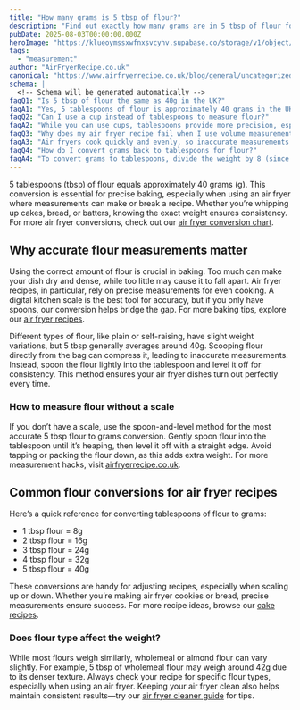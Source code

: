 ```yaml
---
title: "How many grams is 5 tbsp of flour?"
description: "Find out exactly how many grams are in 5 tbsp of flour for perfect baking every time. Includes UK conversions and air fryer tips!"
pubDate: 2025-08-03T00:00:00.000Z
heroImage: "https://klueoymssxwfnxsvcyhv.supabase.co/storage/v1/object/public/Shmucket/how-many-grams-is-5-tbsp-of-flour.webp"
tags:
  - "measurement"
author: "AirFryerRecipe.co.uk"
canonical: "https://www.airfryerrecipe.co.uk/blog/general/uncategorized/how-many-grams-is-5-tbsp-of-flour"
schema: |
  <!-- Schema will be generated automatically -->
faqQ1: "Is 5 tbsp of flour the same as 40g in the UK?"
faqA1: "Yes, 5 tablespoons of flour is approximately 40 grams in the UK. This conversion applies to plain or self-raising flour when measured correctly using the spoon-and-level method. For specialty flours like wholemeal, the weight may vary slightly."
faqQ2: "Can I use a cup instead of tablespoons to measure flour?"
faqA2: "While you can use cups, tablespoons provide more precision, especially for smaller quantities like 5 tbsp. One UK cup of flour is about 120g, which equals 15 tablespoons. For air fryer recipes, sticking to grams or tablespoons ensures better accuracy."
faqQ3: "Why does my air fryer recipe fail when I use volume measurements?"
faqA3: "Air fryers cook quickly and evenly, so inaccurate measurements can lead to dry or undercooked results. Weight measurements (grams) are more reliable than volume (tablespoons) for consistency. Always double-check conversions for best results."
faqQ4: "How do I convert grams back to tablespoons for flour?"
faqA4: "To convert grams to tablespoons, divide the weight by 8 (since 1 tbsp ≈ 8g). For example, 40g of flour equals 5 tbsp. This method works for most recipes, but for precision, a kitchen scale is recommended."
---
```

<p>5 tablespoons (tbsp) of flour equals approximately 40 grams (g). This conversion is essential for precise baking, especially when using an air fryer where measurements can make or break a recipe. Whether you’re whipping up cakes, bread, or batters, knowing the exact weight ensures consistency. For more air fryer conversions, check out our <a href=https://www.airfryerrecipe.co.uk/air-fryer-conversion-chart>air fryer conversion chart</a>.</p>  

<h2>Why accurate flour measurements matter</h2>  
<p>Using the correct amount of flour is crucial in baking. Too much can make your dish dry and dense, while too little may cause it to fall apart. Air fryer recipes, in particular, rely on precise measurements for even cooking. A digital kitchen scale is the best tool for accuracy, but if you only have spoons, our conversion helps bridge the gap. For more baking tips, explore our <a href=https://www.airfryerrecipe.co.uk/recipes>air fryer recipes</a>.</p>  

<p>Different types of flour, like plain or self-raising, have slight weight variations, but 5 tbsp generally averages around 40g. Scooping flour directly from the bag can compress it, leading to inaccurate measurements. Instead, spoon the flour lightly into the tablespoon and level it off for consistency. This method ensures your air fryer dishes turn out perfectly every time.</p>  

<h3>How to measure flour without a scale</h3>  
<p>If you don’t have a scale, use the spoon-and-level method for the most accurate 5 tbsp flour to grams conversion. Gently spoon flour into the tablespoon until it’s heaping, then level it off with a straight edge. Avoid tapping or packing the flour down, as this adds extra weight. For more measurement hacks, visit <a href=https://www.airfryerrecipe.co.uk>airfryerrecipe.co.uk</a>.</p>  

<h2>Common flour conversions for air fryer recipes</h2>  
<p>Here’s a quick reference for converting tablespoons of flour to grams:</p>  
<ul>  
<li>1 tbsp flour = 8g</li>  
<li>2 tbsp flour = 16g</li>  
<li>3 tbsp flour = 24g</li>  
<li>4 tbsp flour = 32g</li>  
<li>5 tbsp flour = 40g</li>  
</ul>  

<p>These conversions are handy for adjusting recipes, especially when scaling up or down. Whether you’re making air fryer cookies or bread, precise measurements ensure success. For more recipe ideas, browse our <a href=https://www.airfryerrecipe.co.uk/recipe-category/cakes>cake recipes</a>.</p>  

<h3>Does flour type affect the weight?</h3>  
<p>While most flours weigh similarly, wholemeal or almond flour can vary slightly. For example, 5 tbsp of wholemeal flour may weigh around 42g due to its denser texture. Always check your recipe for specific flour types, especially when using an air fryer. Keeping your air fryer clean also helps maintain consistent results—try our <a href=https://www.airfryerrecipe.co.uk/air-fryer-cleaner>air fryer cleaner guide</a> for tips.</p>
